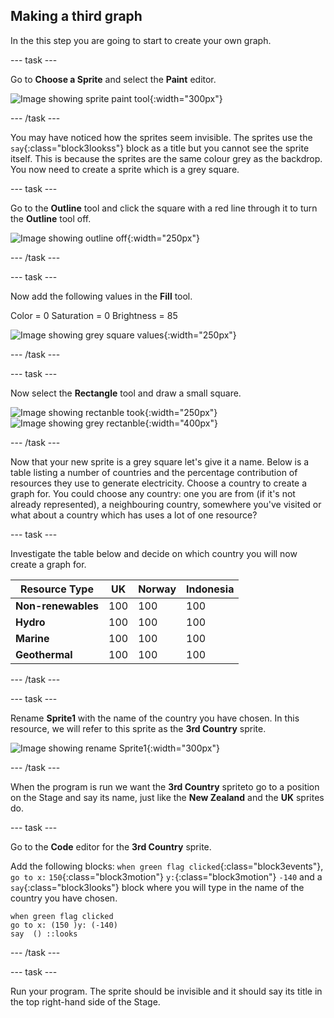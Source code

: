 ## Making a third graph

In the this step you are going to start to create your own graph. 

--- task ---

Go to **Choose a Sprite** and select the **Paint** editor.

![Image showing sprite paint tool](images/electricity-paint-editor.png){:width="300px"}

--- /task ---

You may have noticed how the sprites seem invisible. The sprites use the `say`{:class="block3lookss"} block as a title but you cannot see the sprite itself. This is because the sprites are the same colour grey as the backdrop. You now need to create a sprite which is a grey square.

--- task ---

Go to the **Outline** tool and click the square with a red line through it to turn the **Outline** tool off.

![Image showing outline off](images/electricity-paint-editor-outline-off.png){:width="250px"}

--- /task ---

--- task ---

Now add the following values in the **Fill** tool.

Color = 0
Saturation = 0
Brightness = 85

![Image showing grey square values](images/electricity-paint-editor-grey-square.png){:width="250px"}

--- /task ---

--- task ---

Now select the **Rectangle** tool and draw a small square.

![Image showing rectanble took](images/electricity-paint-editor-rectangle-tool.png){:width="250px"}
![Image showing grey rectanble](images/electricity-paint-editor-grey-rectangle.png){:width="400px"}

--- /task ---

Now that your new sprite is a grey square let's give it a name. Below is a table listing a number of countries and the percentage contribution of resources they  use to generate electricity. Choose a country to create a graph for. You could choose any country: one you are from (if it's not already represented), a neighbouring country, somewhere you've visited or what about a country which has uses a lot of one resource?

--- task ---

Investigate the table below and decide on which country you will now create a graph for.

Resource Type | UK | Norway | Indonesia
--- | --- | --- | --- 
**Non-renewables** | 100 | 100 | 100 
**Hydro** | 100 | 100 | 100 
**Marine** | 100 | 100 | 100 
**Geothermal** | 100 | 100 | 100 

--- /task ---

--- task ---

Rename **Sprite1** with the name of the country you have chosen. In this resource, we will refer to this sprite as the **3rd Country** sprite.

![Image showing rename Sprite1](images/electricity-rename-Sprite1.png){:width="300px"}

--- /task ---

When the program is run we want the **3rd Country** spriteto go to a position on the Stage and say its name, just like the **New Zealand** and the **UK** sprites do.

--- task ---

Go to the **Code** editor for the **3rd Country** sprite.

Add the following blocks: `when green flag clicked`{:class="block3events"}, `go to x:` `150`{:class="block3motion"} `y:`{:class="block3motion"} `-140` and a `say`{:class="block3looks"} block where you will type in the name of the country you have chosen.

```blocks3
when green flag clicked
go to x: (150 )y: (-140)
say  () ::looks
```

--- /task ---

--- task ---

Run your program. The sprite should be invisible and it should say its title in the top right-hand side of the Stage.
